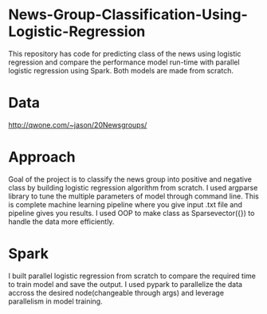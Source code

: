 # News-Group-Classification-Using-Logistic-Regression
This repository has code for predicting class of the news using logistic regression and compare the performance model run-time with parallel logistic regression using Spark. Both models are made from scratch. 

# Data
http://qwone.com/~jason/20Newsgroups/

# Approach
Goal of the project is to classify the news group into positive and negative class by building logistic regression algorithm from scratch. 
I used argparse library to tune the multiple parameters of model through command line. This is complete machine learning pipeline where you
give input .txt file and pipeline gives you results. I used OOP to make class as Sparsevector({}) to handle the data more efficiently. 

# Spark
I built parallel logistic regression from scratch to compare the required time to train model and save the output. I used pypark to parallelize the data accross the desired node(changeable through args) and leverage parallelism in model training. 

 
